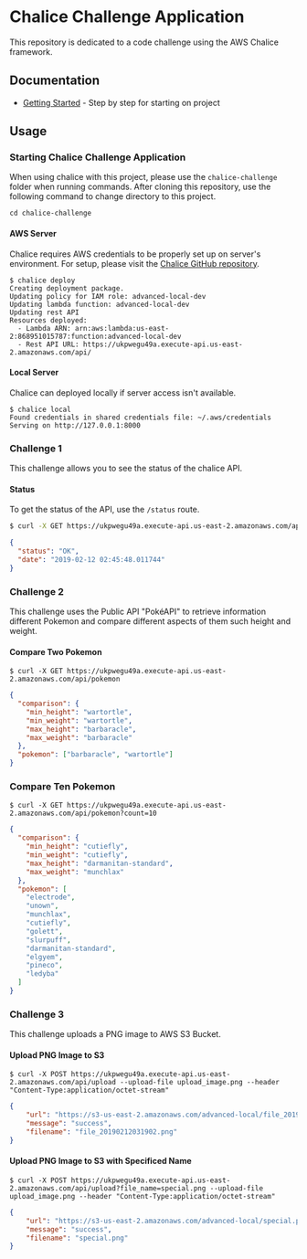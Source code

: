 # Chalice Challenge Application

This repository is dedicated to a code challenge using the AWS Chalice framework.

## Documentation

- [Getting Started](GETTING_STARTED.md) - Step by step for starting on project

## Usage

### Starting Chalice Challenge Application

When using chalice with this project, please use the `chalice-challenge` folder when running commands.
After cloning this repository, use the following command to change directory to this project.

```
cd chalice-challenge
```

#### AWS Server

Chalice requires AWS credentials to be properly set up on server's environment. For setup, please visit the [Chalice GitHub repository](https://github.com/awslabs/chalice#credentials).

```
$ chalice deploy
Creating deployment package.
Updating policy for IAM role: advanced-local-dev
Updating lambda function: advanced-local-dev
Updating rest API
Resources deployed:
  - Lambda ARN: arn:aws:lambda:us-east-2:868951015787:function:advanced-local-dev
  - Rest API URL: https://ukpwegu49a.execute-api.us-east-2.amazonaws.com/api/
```

#### Local Server

Chalice can deployed locally if server access isn't available.

```
$ chalice local
Found credentials in shared credentials file: ~/.aws/credentials
Serving on http://127.0.0.1:8000
```

### Challenge 1

This challenge allows you to see the status of the chalice API.

#### Status

To get the status of the API, use the `/status` route.

```bash
$ curl -X GET https://ukpwegu49a.execute-api.us-east-2.amazonaws.com/api/status
```
```json
{
  "status": "OK",
  "date": "2019-02-12 02:45:48.011744"
}
```

### Challenge 2

This challenge uses the Public API "PokéAPI" to retrieve information different Pokemon and compare different aspects
of them such height and weight.

#### Compare Two Pokemon

```
$ curl -X GET https://ukpwegu49a.execute-api.us-east-2.amazonaws.com/api/pokemon
```
```json
{
  "comparison": {
    "min_height": "wartortle",
    "min_weight": "wartortle",
    "max_height": "barbaracle",
    "max_weight": "barbaracle"
  },
  "pokemon": ["barbaracle", "wartortle"]
}
```

### Compare Ten Pokemon

```
$ curl -X GET https://ukpwegu49a.execute-api.us-east-2.amazonaws.com/api/pokemon?count=10
```
```json
{
  "comparison": {
    "min_height": "cutiefly",
    "min_weight": "cutiefly",
    "max_height": "darmanitan-standard",
    "max_weight": "munchlax"
  },
  "pokemon": [
    "electrode",
    "unown",
    "munchlax",
    "cutiefly",
    "golett",
    "slurpuff",
    "darmanitan-standard",
    "elgyem",
    "pineco",
    "ledyba"
  ]
}
```

### Challenge 3

This challenge uploads a PNG image to AWS S3 Bucket.

#### Upload PNG Image to S3
```
$ curl -X POST https://ukpwegu49a.execute-api.us-east-2.amazonaws.com/api/upload --upload-file upload_image.png --header "Content-Type:application/octet-stream"
```
```json
{
    "url": "https://s3-us-east-2.amazonaws.com/advanced-local/file_20190212031902.png",
    "message": "success",
    "filename": "file_20190212031902.png"
}
```

#### Upload PNG Image to S3 with Specificed Name
```
$ curl -X POST https://ukpwegu49a.execute-api.us-east-2.amazonaws.com/api/upload?file_name=special.png --upload-file upload_image.png --header "Content-Type:application/octet-stream"
```
```json
{
    "url": "https://s3-us-east-2.amazonaws.com/advanced-local/special.png",
    "message": "success",
    "filename": "special.png"
}
```
